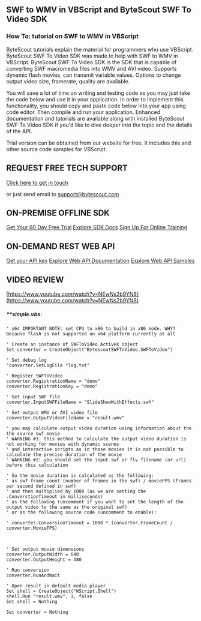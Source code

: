 ## SWF to WMV in VBScript and ByteScout SWF To Video SDK

### How To: tutorial on SWF to WMV in VBScript

ByteScout tutorials explain the material for programmers who use VBScript. ByteScout SWF To Video SDK was made to help with SWF to WMV in VBScript. ByteScout SWF To Video SDK is the SDK that is capable of converting SWF macromedia files into WMV and AVI video. Supports dynamic flash movies, can transmit variable values. Options to change output video size, framerate, quality are available.

You will save a lot of time on writing and testing code as you may just take the code below and use it in your application. In order to implement this functionality, you should copy and paste code below into your app using code editor. Then compile and run your application. Enhanced documentation and tutorials are available along with installed ByteScout SWF To Video SDK if you'd like to dive deeper into the topic and the details of the API.

Trial version can be obtained from our website for free. It includes this and other source code samples for VBScript.

## REQUEST FREE TECH SUPPORT

[Click here to get in touch](https://bytescout.zendesk.com/hc/en-us/requests/new?subject=ByteScout%20SWF%20To%20Video%20SDK%20Question)

or just send email to [support@bytescout.com](mailto:support@bytescout.com?subject=ByteScout%20SWF%20To%20Video%20SDK%20Question) 

## ON-PREMISE OFFLINE SDK 

[Get Your 60 Day Free Trial](https://bytescout.com/download/web-installer?utm_source=github-readme)
[Explore SDK Docs](https://bytescout.com/documentation/index.html?utm_source=github-readme)
[Sign Up For Online Training](https://academy.bytescout.com/)


## ON-DEMAND REST WEB API

[Get your API key](https://pdf.co/documentation/api?utm_source=github-readme)
[Explore Web API Documentation](https://pdf.co/documentation/api?utm_source=github-readme)
[Explore Web API Samples](https://github.com/bytescout/ByteScout-SDK-SourceCode/tree/master/PDF.co%20Web%20API)

## VIDEO REVIEW

[https://www.youtube.com/watch?v=NEwNs2b9YN8](https://www.youtube.com/watch?v=NEwNs2b9YN8)




<!-- code block begin -->

##### ****simple.vbs:**
    
```
' x64 IMPORTANT NOTE: set CPU to x86 to build in x86 mode. WHY? Because flash is not supported on x64 platform currently at all

' Create an instance of SWFToVideo ActiveX object
Set converter = CreateObject("BytescoutSWFToVideo.SWFToVideo")

' Set debug log
'converter.SetLogFile "log.txt"

' Register SWFToVideo
converter.RegistrationName = "demo"
converter.RegistrationKey = "demo"

' Set input SWF file
converter.InputSWFFileName = "SlideShowWithEffects.swf"
	
' Set output WMV or AVI video file
converter.OutputVideoFileName = "result.wmv"

' you may calculate output video duration using information about the the source swf movie
' WARNING #1: this method to calculate the output video duration is not working for movies with dynamic scenes 
' and interactive scripts as in these movies it is not possible to calculate the precise duration of the movie 
' WARNING #2: you should set the input swf or flv filename (or url) before this calculation

' So the movie duration is calculated as the following:
' as swf frame count (number of frames in the swf) / movieFPS (frames per second defined in swf)
' and then multiplied by 1000 (as we are setting the .ConverstionTimeout in milliseconds)
' as the following (uncomment if you want to set the length of the output video to the same as the original swf)
' or as the following source code (uncomment to enable):

' converter.ConversionTimeout = 1000 * (converter.FrameCount / converter.MovieFPS)



' Set output movie dimensions
converter.OutputWidth = 640
converter.OutputHeight = 480

' Run conversion
converter.RunAndWait

' Open result in default media player
Set shell = CreateObject("WScript.Shell")
shell.Run "result.wmv", 1, false
Set shell = Nothing

Set converter = Nothing

```

<!-- code block end -->